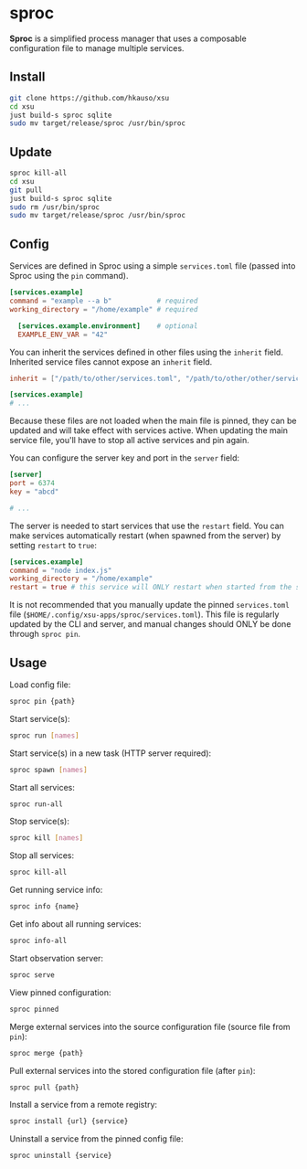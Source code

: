 # sproc

**Sproc** is a simplified process manager that uses a composable configuration file to manage multiple services.

## Install

```bash
git clone https://github.com/hkauso/xsu
cd xsu
just build-s sproc sqlite
sudo mv target/release/sproc /usr/bin/sproc
```

## Update

```bash
sproc kill-all
cd xsu
git pull
just build-s sproc sqlite
sudo rm /usr/bin/sproc
sudo mv target/release/sproc /usr/bin/sproc
```

## Config

Services are defined in Sproc using a simple `services.toml` file (passed into Sproc using the `pin` command).

```toml
[services.example]
command = "example --a b"           # required
working_directory = "/home/example" # required

  [services.example.environment]    # optional
  EXAMPLE_ENV_VAR = "42"
```

You can inherit the services defined in other files using the `inherit` field. Inherited service files cannot expose an `inherit` field.

```toml
inherit = ["/path/to/other/services.toml", "/path/to/other/other/services.toml"]

[services.example]
# ...
```

Because these files are not loaded when the main file is pinned, they can be updated and will take effect with services active. When updating the main service file, you'll have to stop all active services and pin again.

You can configure the server key and port in the `server` field:

```toml
[server]
port = 6374
key = "abcd"

# ...
```

The server is needed to start services that use the `restart` field. You can make services automatically restart (when spawned from the server) by setting `restart` to `true`:

```toml
[services.example]
command = "node index.js"
working_directory = "/home/example"
restart = true # this service will ONLY restart when started from the server
```

It is not recommended that you manually update the pinned `services.toml` file (`$HOME/.config/xsu-apps/sproc/services.toml`). This file is regularly updated by the CLI and server, and manual changes should ONLY be done through `sproc pin`.

## Usage

Load config file:

```bash
sproc pin {path}
```

Start service(s):

```bash
sproc run [names]
```

Start service(s) in a new task (HTTP server required):

```bash
sproc spawn [names]
```

Start all services:

```bash
sproc run-all
```

Stop service(s):

```bash
sproc kill [names]
```

Stop all services:

```bash
sproc kill-all
```

Get running service info:

```bash
sproc info {name}
```

Get info about all running services:

```bash
sproc info-all
```

Start observation server:

```bash
sproc serve
```

View pinned configuration:

```bash
sproc pinned
```

Merge external services into the source configuration file (source file from `pin`):

```bash
sproc merge {path}
```

Pull external services into the stored configuration file (after `pin`):

```bash
sproc pull {path}
```

Install a service from a remote registry:

```bash
sproc install {url} {service}
```

Uninstall a service from the pinned config file:

```bash
sproc uninstall {service}
```
